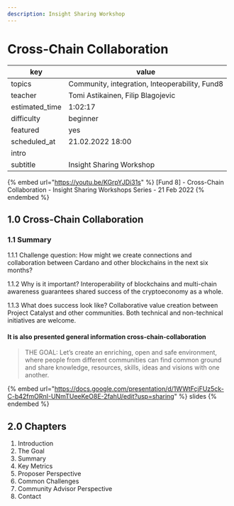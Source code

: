 ```yaml
---
description: Insight Sharing Workshop
---
```


# Cross-Chain Collaboration

| key             | value                                          |
| --------------- | ---------------------------------------------- |
| topics          | Community, integration, Inteoperability, Fund8 |
| teacher         | Tomi Astikainen, Filip Blagojevic              |
| estimated\_time | 1:02:17                                        |
| difficulty      | beginner                                       |
| featured        | yes                                            |
| scheduled\_at   | 21.02.2022 18:00                               |
| intro           |                                                |
| subtitle        | Insight Sharing Workshop                       |

{% embed url="https://youtu.be/KGrpYJDi31s" %}
\[Fund 8] - Cross-Chain Collaboration - Insight Sharing Workshops Series - 21 Feb 2022
{% endembed %}

## 1.0 Cross-Chain Collaboration

### 1.1 Summary

1.1.1 Challenge question: How might we create connections and collaboration between Cardano and other blockchains in the next six months?&#x20;

1.1.2 Why is it important? Interoperability of blockchains and multi-chain awareness guarantees shared success of the cryptoeconomy as a whole.&#x20;

1.1.3 What does success look like? Collaborative value creation between Project Catalyst and other communities. Both technical and non-technical initiatives are welcome.

#### It is also presented general information cross-chain-collaboration

> THE GOAL: Let’s create an enriching, open and safe environment, where people from different communities can find common ground and share knowledge, resources, skills, ideas and visions with one another.

{% embed url="https://docs.google.com/presentation/d/1WWtFcjFUz5ck-C-b42fmORnI-UNmTUeeKeO8E-2fahU/edit?usp=sharing" %}
slides
{% endembed %}

## 2.0 Chapters

1. Introduction
2. The Goal
3. Summary
4. Key Metrics
5. Proposer Perspective
6. Common Challenges
7. Community Advisor Perspective
8. Contact

